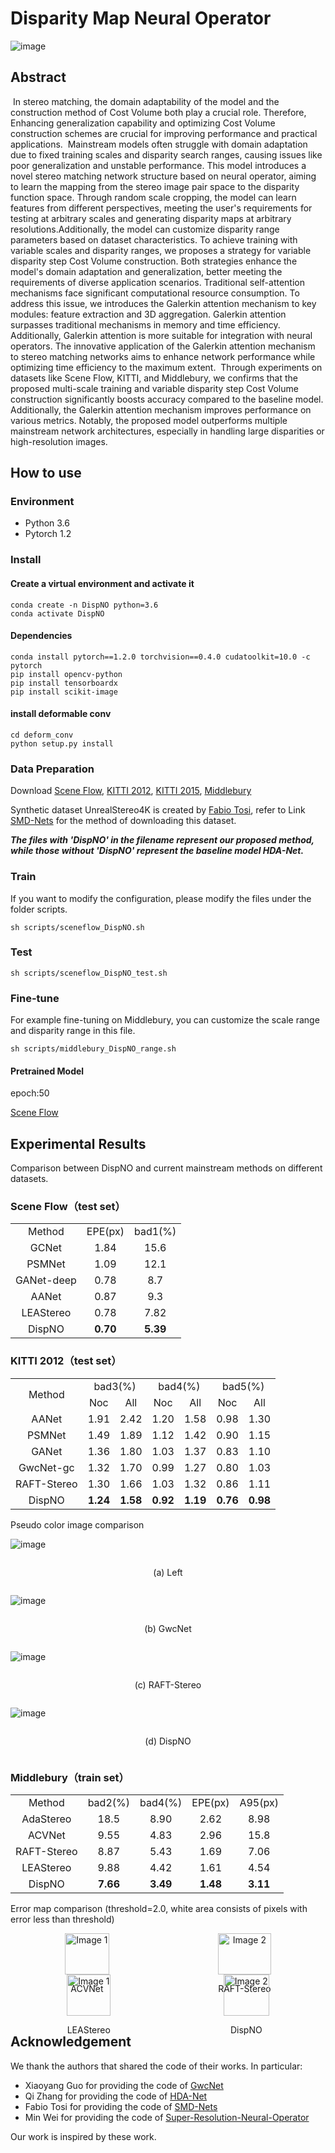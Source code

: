 # Disparity Map Neural Operator

![image](pic/network.jpg)

## Abstract
​    In stereo matching, the domain adaptability of the model and the construction method of Cost Volume both play a crucial role. Therefore, Enhancing generalization capability and optimizing Cost Volume construction schemes are crucial for improving performance and practical applications.
​    Mainstream models often struggle with domain adaptation due to fixed training scales and disparity search ranges, causing issues like poor generalization and unstable performance. This model introduces a novel stereo matching network structure based on neural operator, aiming to learn the mapping from the stereo image pair space to the disparity function space. Through random scale cropping, the model can learn features from different perspectives, meeting the user's requirements for testing at arbitrary scales and generating disparity maps at arbitrary resolutions.Additionally, the model can customize disparity range parameters based on dataset characteristics. To achieve training with variable scales and disparity ranges, we proposes a strategy for variable disparity step Cost Volume construction. Both strategies enhance the model's domain adaptation and generalization, better meeting the requirements of diverse application scenarios.
​    Traditional self-attention mechanisms face significant computational resource consumption. To address this issue, we introduces the Galerkin attention mechanism to key modules: feature extraction and 3D aggregation. Galerkin attention surpasses traditional mechanisms in memory and time efficiency. Additionally, Galerkin attention is more suitable for integration with neural operators. The innovative application of the Galerkin attention mechanism to stereo matching networks aims to enhance network performance while optimizing time efficiency to the maximum extent.
​    Through experiments on datasets like Scene Flow, KITTI, and Middlebury, we confirms that the proposed multi-scale training and variable disparity step Cost Volume construction significantly boosts accuracy compared to the baseline model. Additionally, the Galerkin attention mechanism improves performance on various metrics. Notably, the proposed model outperforms multiple mainstream network architectures, especially in handling large disparities or high-resolution images.

## How to use

### Environment

- Python 3.6
- Pytorch 1.2

### Install

#### Create a virtual environment and activate it

```
conda create -n DispNO python=3.6
conda activate DispNO
```

#### Dependencies

```
conda install pytorch==1.2.0 torchvision==0.4.0 cudatoolkit=10.0 -c pytorch
pip install opencv-python
pip install tensorboardx
pip install scikit-image
```

#### install deformable conv

```
cd deform_conv
python setup.py install
```

### Data Preparation

Download [Scene Flow](https://lmb.informatik.uni-freiburg.de/resources/datasets/SceneFlowDatasets.en.html), [KITTI 2012](http://www.cvlibs.net/datasets/kitti/eval_stereo_flow.php?benchmark=stereo), [KITTI 2015](http://www.cvlibs.net/datasets/kitti/eval_scene_flow.php?benchmark=stereo), [Middlebury](https://vision.middlebury.edu/stereo/)

Synthetic dataset UnrealStereo4K is created by [Fabio Tosi](https://vision.disi.unibo.it/~ftosi/), refer to Link [SMD-Nets](https://github.com/fabiotosi92/SMD-Nets) for the method of downloading this dataset.


***The files with 'DispNO' in the filename represent our proposed method, while those without 'DispNO' represent the baseline model HDA-Net.***

### Train

If you want to modify the configuration, please modify the files under the folder scripts.

```
sh scripts/sceneflow_DispNO.sh
```

### Test

```
sh scripts/sceneflow_DispNO_test.sh
```

### Fine-tune

For example fine-tuning on Middlebury, you can customize the scale range and disparity range in this file.

```
sh scripts/middlebury_DispNO_range.sh
```

#### Pretrained Model

epoch:50 

[Scene Flow](https://drive.google.com/drive/folders/1vf2yShW-RyL4CYNplMKBFY8O04Z4ytDF)

## Experimental Results

Comparison between DispNO and current mainstream methods on different datasets.

### Scene Flow（test set）
<table style="text-align: center;">
	<tr>
		<td>Method</td>
		<td>EPE(px)</td>
		<td>bad1(%)</td>
	</tr>
	<tr>
		<td>GCNet</td>
		<td>1.84</td>
		<td>15.6</td>
	</tr>
	<tr>
		<td>PSMNet</td>
		<td>1.09</td>
		<td>12.1</td>
	</tr>
	<tr>
		<td>GANet-deep</td>
		<td>0.78</td>
		<td>8.7</td>
	</tr>
	<tr>
		<td>AANet</td>
		<td>0.87</td>
		<td>9.3</td>
	</tr>
	<tr>
		<td>LEAStereo</td>
		<td>0.78</td>
		<td>7.82</td>
	</tr>
	<tr>
		<td>DispNO</td>
		<td><strong>0.70</strong></td>
		<td><strong>5.39</strong></td>
	</tr>
</table>

### KITTI 2012（test set）
<table style="text-align: center;">
	<tr>
		<td rowspan="2" style="vertical-align: middle">Method</td>
		<td colspan="2">bad3(%)</td>
    <td colspan="2">bad4(%)</td>
    <td colspan="2">bad5(%)</td>
	</tr>
	<tr>
		<td>Noc</td>
    <td>All</td>
    <td>Noc</td>
    <td>All</td>
    <td>Noc</td>
    <td>All</td>
	</tr>
  <tr>
    <td>AANet</td>
		<td>1.91</td>
    <td>2.42</td>
    <td>1.20</td>
    <td>1.58</td>
    <td>0.98</td>
    <td>1.30</td>
	</tr>
  <tr>
    <td>PSMNet</td>
		<td>1.49</td>
    <td>1.89</td>
    <td>1.12</td>
    <td>1.42</td>
    <td>0.90</td>
    <td>1.15</td>
	</tr>
  <tr>
    <td>GANet</td>
		<td>1.36</td>
    <td>1.80</td>
    <td>1.03</td>
    <td>1.37</td>
    <td>0.83</td>
    <td>1.10</td>
	</tr>
  <tr>
    <td>GwcNet-gc</td>
		<td>1.32</td>
    <td>1.70</td>
    <td>0.99</td>
    <td>1.27</td>
    <td>0.80</td>
    <td>1.03</td>
	</tr>
  <tr>
    <td>RAFT-Stereo</td>
		<td>1.30</td>
    <td>1.66</td>
    <td>1.03</td>
    <td>1.32</td>
    <td>0.86</td>
    <td>1.11</td>
	</tr>
  <tr style="font-weight: bold;">
    <td style="font-weight: normal;">DispNO</td>
		<td>1.24</td>
    <td>1.58</td>
    <td>0.92</td>
    <td>1.19</td>
    <td>0.76</td>
    <td>0.98</td>
	</tr>
</table>

Pseudo color image comparison

![image](pic/KITTI12/left.png)
<div style="display: flex; justify-content: center">
  <p>
    (a) Left
  </p>
</div>

![image](pic/KITTI12/Gwc.png)
<div style="display: flex; justify-content: center">
  <p>
    (b) GwcNet
  </p>
</div>

![image](pic/KITTI12/RAFT.png)
<div style="display: flex; justify-content: center">
  <p>
    (c) RAFT-Stereo 
  </p>
</div>

![image](pic/KITTI12/DispNO.png)
<div style="display: flex; justify-content: center">
  <p>
    (d) DispNO
  </p>
</div>

### Middlebury（train set）

<table style="text-align: center;">
	<tr>
		<td>Method</td>
    <td>bad2(%)</td>
		<td>bad4(%)</td>
    <td>EPE(px)</td>
    <td>A95(px)</td>
	</tr>
	<tr>
		<td>AdaStereo</td>
		<td>18.5</td>
		<td>8.90</td>
    <td>2.62</td>
		<td>8.98</td>
	</tr>
	<tr>
		<td>ACVNet</td>
		<td>9.55</td>
		<td>4.83</td>
    <td>2.96</td>
		<td>15.8</td>
	</tr>
	<tr>
		<td>RAFT-Stereo</td>
		<td>8.87</td>
		<td>5.43</td>
    <td>1.69</td>
		<td>7.06</td>
	</tr>
	<tr>
		<td>LEAStereo</td>
		<td>9.88</td>
		<td>4.42</td>
    <td>1.61</td>
		<td>4.54</td>
	</tr>
	<tr>
		<td>DispNO</td>
		<td><strong>7.66</strong></td>
		<td><strong>3.49</strong></td>
    <td><strong>1.48</strong></td>
		<td><strong>3.11</strong></td>
  </tr>
</table>

Error map comparison (threshold=2.0, white area consists of pixels with error less than threshold)

<div style="display: flex; justify-content: space-around;">
    <div style="text-align: center;">
        <img src="pic/Middlebury/ACV.jpg" alt="Image 1" width="100%">
        <p>ACVNet</p>
    </div>
    <div style="text-align: center;">
        <img src="pic/Middlebury/RAFT.jpg" alt="Image 2" width="100%">
        <p>RAFT-Stereo</p>
    </div>
</div>
<div style="display: flex; justify-content: space-around;">
    <div style="text-align: center;">
        <img src="pic/Middlebury/LEA.jpg" alt="Image 1" width="100%">
        <p>LEAStereo</p>
    </div>
    <div style="text-align: center;">
        <img src="pic/Middlebury/DispNO.jpg" alt="Image 2" width="100%">
        <p>DispNO</p>
    </div>
</div>

## Acknowledgement

We thank the authors that shared the code of their works. In particular:

- Xiaoyang Guo for providing the code of [GwcNet](https://github.com/xy-guo/GwcNet)
- Qi Zhang for providing the code of [HDA-Net](https://dl.acm.org/doi/abs/10.1145/3474085.3475273)
- Fabio Tosi for providing the code of [SMD-Nets](https://github.com/fabiotosi92/SMD-Nets)
- Min Wei for providing the code of [Super-Resolution-Neural-Operator](https://github.com/2y7c3/Super-Resolution-Neural-Operator)

Our work is inspired by these work.